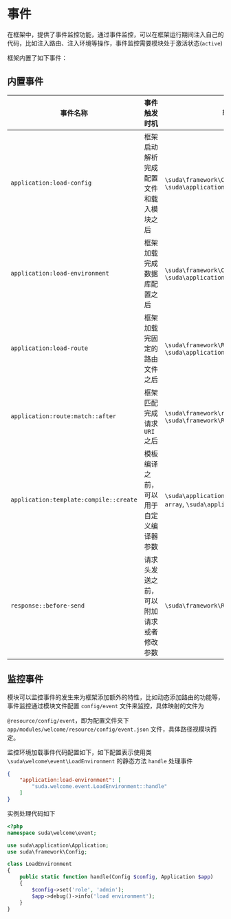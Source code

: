 # 事件

在框架中，提供了事件监控功能，通过事件监控，可以在框架运行期间注入自己的代码，比如注入路由、注入环境等操作，事件监控需要模块处于激活状态(`active`)

框架内置了如下事件：

## 内置事件

| 事件名称 | 事件触发时机 | 输入参数列表 |
|---------|----------------|-----------|
| `application:load-config` | 框架启动解析完成配置文件和载入模块之后 |  `\suda\framework\Config`, `\suda\application\Application` |
| `application:load-environment` | 框架加载完成数据库配置之后 |  `\suda\framework\Config`, `\suda\application\Application` |
| `application:load-route` | 框架加载完固定的路由文件之后 | `\suda\framework\Route`, `\suda\application\Application` |
| `application:route:match::after` | 框架匹配完成请求 `URI` 之后 | `\suda\framework\route\MatchResult`, `\suda\framework\Request` |
| `application:template:compile::create` | 模板编译之前，可以用于自定义编译器参数 | `\suda\application\template\compiler\Compiler`, `array`, `\suda\application\Application` |
| `response::before-send` | 请求头发送之前，可以附加请求或者修改参数 |  `\suda\framework\Response` |


## 监控事件

模块可以监控事件的发生来为框架添加额外的特性，比如动态添加路由的功能等，事件监控通过模块文件配置 `config/event` 文件来监控，具体映射的文件为

`@resource/config/event`，即为配置文件夹下 `app/modules/welcome/resource/config/event.json` 文件，具体路径视模块而定。

监控环境加载事件代码配置如下，如下配置表示使用类 `\suda\welcome\event\LoadEnvironment` 的静态方法 `handle` 处理事件


```json
{
    "application:load-environment": [
        "suda.welcome.event.LoadEnvironment::handle"
    ]
}
```

实例处理代码如下

```php
<?php
namespace suda\welcome\event;

use suda\application\Application;
use suda\framework\Config;

class LoadEnvironment
{
    public static function handle(Config $config, Application $app)
    {
        $config->set('role', 'admin');
        $app->debug()->info('load environment');
    }
}
```


